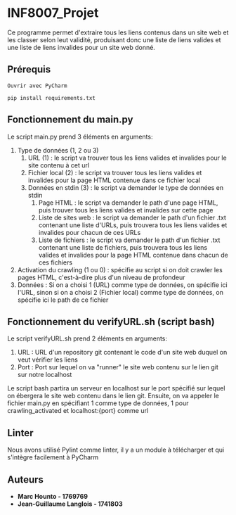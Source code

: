 # INF8007_Projet

Ce programme permet d'extraire tous les liens contenus dans un site web et les classer selon leut validité, produisant donc une liste de liens valides et une liste de liens invalides pour un site web donné.

## Prérequis

```
Ouvrir avec PyCharm

pip install requirements.txt
```

## Fonctionnement du main.py

Le script main.py prend 3 éléments en arguments:
1. Type de données (1, 2 ou 3)
    1. URL (1) : le script va trouver tous les liens valides et invalides pour le site contenu à cet url
    2. Fichier local (2) : le script va trouver tous les liens valides et invalides pour la page HTML contenue dans ce fichier local
    3. Données en stdin (3) : le script va demander le type de données en stdin
        1. Page HTML : le script va demander le path d'une page HTML, puis trouver tous les liens valides et invalides sur cette page
        2. Liste de sites web : le script va demander le path d'un fichier .txt contenant une liste d'URLs, puis trouvera tous les liens valides et invalides pour chacun de ces URLs
        3. Liste de fichiers : le script va demander le path d'un fichier .txt contenant une liste de fichiers, puis trouvera tous les liens valides et invalides pour la page HTML contenue dans chacun de ces fichiers
2. Activation du crawling (1 ou 0) : spécifie au script si on doit crawler les pages HTML, c'est-à-dire plus d'un niveau de profondeur
3. Données : Si on a choisi 1 (URL) comme type de données, on spécifie ici l'URL, sinon si on a choisi 2 (Fichier local) comme type de données, on spécifie ici le path de ce fichier

## Fonctionnement du verifyURL.sh (script bash)

Le script verifyURL.sh prend 2 éléments en arguments:
1. URL : URL d'un repository git contenant le code d'un site web duquel on veut vérifier les liens
2. Port : Port sur lequel on va "runner" le site web contenu sur le lien git sur notre localhost

Le script bash partira un serveur en localhost sur le port spécifié sur lequel on ébergera le site web contenu dans le lien git. Ensuite, on va appeler le fichier main.py en spécifiant 1 comme type de données, 1 pour crawling_activated et localhost:{port} comme url

## Linter

Nous avons utilisé Pylint comme linter, il y a un module à télécharger et qui s'intègre facilement à PyCharm

## Auteurs

* **Marc Hounto - 1769769**
* **Jean-Guillaume Langlois - 1741803**

